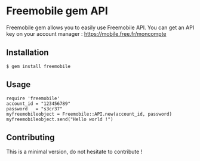 # Freemobile gem API

Freemobile gem allows you to easily use Freemobile API. 
You can get an API key on your account manager : https://mobile.free.fr/moncompte

## Installation

    $ gem install freemobile

## Usage

    require 'freemobile'
    account_id = "123456789"
    password   = "s3cr37"
    myfreemobileobject = Freemobile::API.new(account_id, password)
    myfreemobileobject.send("Hello world !")

## Contributing

This is a minimal version, do not hesitate to contribute !
